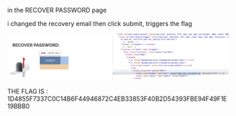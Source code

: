 in the RECOVER PASSWORD page 

i changed the recovery email then click submit, triggers the flag

![alt text](./mail.png)

THE FLAG IS : 1D4855F7337C0C14B6F44946872C4EB33853F40B2D54393FBE94F49F1E19BBB0

